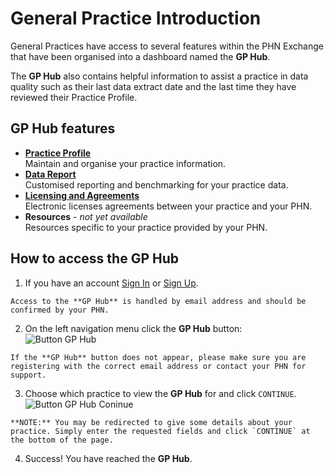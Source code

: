 # General Practice Introduction

General Practices have access to several features within the PHN Exchange that have been organised into a dashboard named the **GP Hub**.

The **GP Hub** also contains helpful information to assist a practice in data quality such as their last data extract date and the last time they have reviewed their Practice Profile.

## GP Hub features

- **[Practice Profile](../../practices/profile)**  
    Maintain and organise your practice information.
- **[Data Report](../../practices/data-report)**  
    Customised reporting and benchmarking for your practice data.
- **[Licensing and Agreements](../../practices/licensing-agreements)**  
    Electronic licenses agreements between your practice and your PHN.
- **Resources** - *not yet available*  
    Resources specific to your practice provided by your PHN.

## How to access the **GP Hub**

  1. If you have an account <a href="../../members/#sign-in-to-the-phn-exchange" target="_blank">Sign In</a> or <a href="../../members/#sign-up-to-the-phn-exchange" target="_blank">Sign Up</a>.

    Access to the **GP Hub** is handled by email address and should be confirmed by your PHN.

  2. On the left navigation menu click the **GP Hub** button:  
    ![Button GP Hub](../../images/btn-gp-hub.png)  

    If the **GP Hub** button does not appear, please make sure you are registering with the correct email address or contact your PHN for support.

  3. Choose which practice to view the **GP Hub** for and click `CONTINUE`.  
    ![Button GP Hub Coninue](../../images/btn-gp-hub-continue.png)  

    **NOTE:** You may be redirected to give some details about your practice. Simply enter the requested fields and click `CONTINUE` at the bottom of the page.

  4. Success! You have reached the **GP Hub**.
